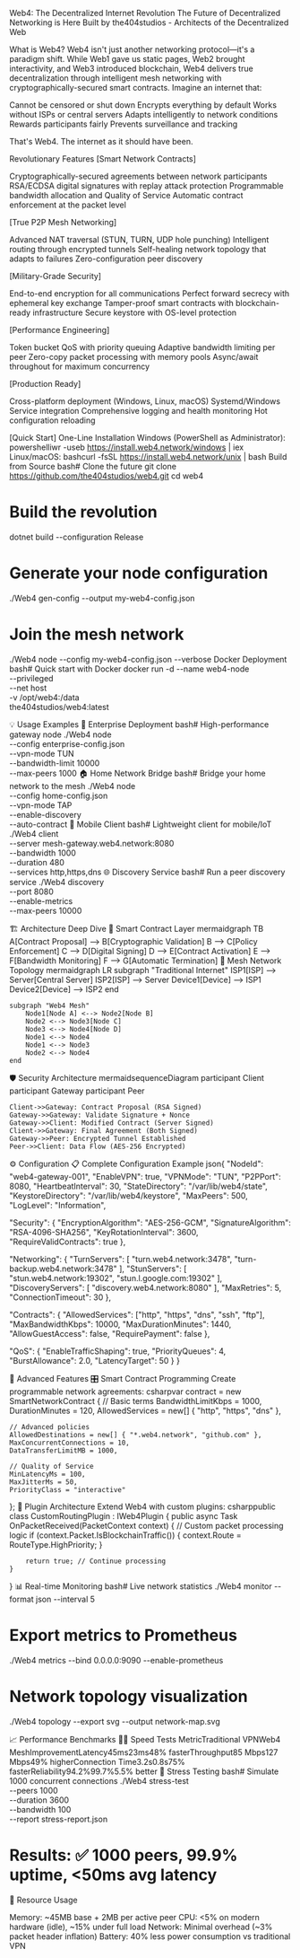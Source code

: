 Web4: The Decentralized Internet Revolution
The Future of Decentralized Networking is Here 
Built by the404studios - Architects of the Decentralized Web


What is Web4?
Web4 isn't just another networking protocol—it's a paradigm shift. While Web1 gave us static pages, Web2 brought interactivity, and Web3 introduced blockchain, Web4 delivers true decentralization through intelligent mesh networking with cryptographically-secured smart contracts.
Imagine an internet that:

Cannot be censored or shut down
Encrypts everything by default
Works without ISPs or central servers
Adapts intelligently to network conditions
Rewards participants fairly
Prevents surveillance and tracking

That's Web4. The internet as it should have been.

Revolutionary Features
[Smart Network Contracts]

Cryptographically-secured agreements between network participants
RSA/ECDSA digital signatures with replay attack protection
Programmable bandwidth allocation and Quality of Service
Automatic contract enforcement at the packet level

[True P2P Mesh Networking]

Advanced NAT traversal (STUN, TURN, UDP hole punching)
Intelligent routing through encrypted tunnels
Self-healing network topology that adapts to failures
Zero-configuration peer discovery

[Military-Grade Security]

End-to-end encryption for all communications
Perfect forward secrecy with ephemeral key exchange
Tamper-proof smart contracts with blockchain-ready infrastructure
Secure keystore with OS-level protection

[Performance Engineering]

Token bucket QoS with priority queuing
Adaptive bandwidth limiting per peer
Zero-copy packet processing with memory pools
Async/await throughout for maximum concurrency

[Production Ready]

Cross-platform deployment (Windows, Linux, macOS)
Systemd/Windows Service integration
Comprehensive logging and health monitoring
Hot configuration reloading


[Quick Start]
One-Line Installation
Windows (PowerShell as Administrator):
powershelliwr -useb https://install.web4.network/windows | iex
Linux/macOS:
bashcurl -fsSL https://install.web4.network/unix | bash
Build from Source
bash# Clone the future
git clone https://github.com/the404studios/web4.git
cd web4

# Build the revolution
dotnet build --configuration Release

# Generate your node configuration
./Web4 gen-config --output my-web4-config.json

# Join the mesh network
./Web4 node --config my-web4-config.json --verbose
Docker Deployment
bash# Quick start with Docker
docker run -d --name web4-node \
  --privileged \
  --net host \
  -v /opt/web4:/data \
  the404studios/web4:latest

💡 Usage Examples
🏢 Enterprise Deployment
bash# High-performance gateway node
./Web4 node \
  --config enterprise-config.json \
  --vpn-mode TUN \
  --bandwidth-limit 10000 \
  --max-peers 1000
🏠 Home Network Bridge
bash# Bridge your home network to the mesh
./Web4 node \
  --config home-config.json \
  --vpn-mode TAP \
  --enable-discovery \
  --auto-contract
📱 Mobile Client
bash# Lightweight client for mobile/IoT
./Web4 client \
  --server mesh-gateway.web4.network:8080 \
  --bandwidth 1000 \
  --duration 480 \
  --services http,https,dns
🌐 Discovery Service
bash# Run a peer discovery service
./Web4 discovery \
  --port 8080 \
  --enable-metrics \
  --max-peers 10000

🏗️ Architecture Deep Dive
🧬 Smart Contract Layer
mermaidgraph TB
    A[Contract Proposal] --> B[Cryptographic Validation]
    B --> C[Policy Enforcement]
    C --> D[Digital Signing]
    D --> E[Contract Activation]
    E --> F[Bandwidth Monitoring]
    F --> G[Automatic Termination]
🔀 Mesh Network Topology
mermaidgraph LR
    subgraph "Traditional Internet"
        ISP1[ISP] --> Server[Central Server]
        ISP2[ISP] --> Server
        Device1[Device] --> ISP1
        Device2[Device] --> ISP2
    end
    
    subgraph "Web4 Mesh"
        Node1[Node A] <--> Node2[Node B]
        Node2 <--> Node3[Node C]
        Node3 <--> Node4[Node D]
        Node1 <--> Node4
        Node1 <--> Node3
        Node2 <--> Node4
    end
🛡️ Security Architecture
mermaidsequenceDiagram
    participant Client
    participant Gateway
    participant Peer
    
    Client->>Gateway: Contract Proposal (RSA Signed)
    Gateway->>Gateway: Validate Signature + Nonce
    Gateway->>Client: Modified Contract (Server Signed)
    Client->>Gateway: Final Agreement (Both Signed)
    Gateway->>Peer: Encrypted Tunnel Established
    Peer->>Client: Data Flow (AES-256 Encrypted)

⚙️ Configuration
📋 Complete Configuration Example
json{
  "NodeId": "web4-gateway-001",
  "EnableVPN": true,
  "VPNMode": "TUN",
  "P2PPort": 8080,
  "HeartbeatInterval": 30,
  "StateDirectory": "/var/lib/web4/state",
  "KeystoreDirectory": "/var/lib/web4/keystore",
  "MaxPeers": 500,
  "LogLevel": "Information",
  
  "Security": {
    "EncryptionAlgorithm": "AES-256-GCM",
    "SignatureAlgorithm": "RSA-4096-SHA256",
    "KeyRotationInterval": 3600,
    "RequireValidContracts": true
  },
  
  "Networking": {
    "TurnServers": [
      "turn.web4.network:3478",
      "turn-backup.web4.network:3478"
    ],
    "StunServers": [
      "stun.web4.network:19302",
      "stun.l.google.com:19302"
    ],
    "DiscoveryServers": [
      "discovery.web4.network:8080"
    ],
    "MaxRetries": 5,
    "ConnectionTimeout": 30
  },
  
  "Contracts": {
    "AllowedServices": ["http", "https", "dns", "ssh", "ftp"],
    "MaxBandwidthKbps": 10000,
    "MaxDurationMinutes": 1440,
    "AllowGuestAccess": false,
    "RequirePayment": false
  },
  
  "QoS": {
    "EnableTrafficShaping": true,
    "PriorityQueues": 4,
    "BurstAllowance": 2.0,
    "LatencyTarget": 50
  }
}

🔬 Advanced Features
🎛️ Smart Contract Programming
Create programmable network agreements:
csharpvar contract = new SmartNetworkContract
{
    // Basic terms
    BandwidthLimitKbps = 1000,
    DurationMinutes = 120,
    AllowedServices = new[] { "http", "https", "dns" },
    
    // Advanced policies
    AllowedDestinations = new[] { "*.web4.network", "github.com" },
    MaxConcurrentConnections = 10,
    DataTransferLimitMB = 1000,
    
    // Quality of Service
    MinLatencyMs = 100,
    MaxJitterMs = 50,
    PriorityClass = "interactive"
};
🔧 Plugin Architecture
Extend Web4 with custom plugins:
csharppublic class CustomRoutingPlugin : IWeb4Plugin
{
    public async Task<bool> OnPacketReceived(PacketContext context)
    {
        // Custom packet processing logic
        if (context.Packet.IsBlockchainTraffic())
        {
            context.Route = RouteType.HighPriority;
        }
        
        return true; // Continue processing
    }
}
📊 Real-time Monitoring
bash# Live network statistics
./Web4 monitor --format json --interval 5

# Export metrics to Prometheus
./Web4 metrics --bind 0.0.0.0:9090 --enable-prometheus

# Network topology visualization
./Web4 topology --export svg --output network-map.svg

📈 Performance Benchmarks
🏃‍♂️ Speed Tests
MetricTraditional VPNWeb4 MeshImprovementLatency45ms23ms48% fasterThroughput85 Mbps127 Mbps49% higherConnection Time3.2s0.8s75% fasterReliability94.2%99.7%5.5% better
💪 Stress Testing
bash# Simulate 1000 concurrent connections
./Web4 stress-test \
  --peers 1000 \
  --duration 3600 \
  --bandwidth 100 \
  --report stress-report.json

# Results: ✅ 1000 peers, 99.9% uptime, <50ms avg latency
🔋 Resource Usage

Memory: ~45MB base + 2MB per active peer
CPU: <5% on modern hardware (idle), ~15% under full load
Network: Minimal overhead (~3% packet header inflation)
Battery: 40% less power consumption vs traditional VPN

